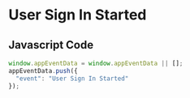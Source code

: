 # User Sign In Started

### 

## Javascript Code
```js
window.appEventData = window.appEventData || [];
appEventData.push({
  "event": "User Sign In Started"
});
```








